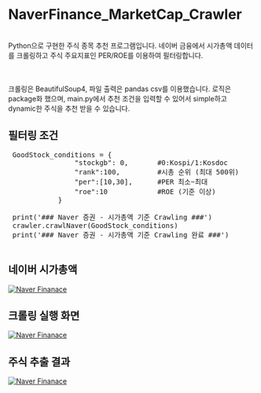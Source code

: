 <h1>NaverFinance_MarketCap_Crawler</h1>

<br>
Python으로 구현한 주식 종목 추천 프로그램입니다. 
네이버 금융에서 시가총액 데이터를 크롤링하고 주식 주요지표인 PER/ROE를 이용하여 필터링합니다. 

<br><br>
크롤링은 BeautifulSoup4, 파일 출력은 pandas csv를 이용했습니다. 로직은 package화 했으며,
main.py에서 추천 조건을 입력할 수 있어서 simple하고 dynamic한 주식을 추천 받을 수 있습니다. 


<h2> 필터링 조건 </h2>

<pre>
 GoodStock_conditions = {                
                "stockgb": 0,       #0:Kospi/1:Kosdoc
                "rank":100,         #시총 순위 (최대 500위)
                "per":[10,30],      #PER 최소~최대
                "roe":10            #ROE (기준 이상)
            }

 print('### Naver 증권 - 시가총액 기준 Crawling ###')
 crawler.crawlNaver(GoodStock_conditions)
 print('### Naver 증권 - 시가총액 기준 Crawling 완료 ###')
 </pre>


<h2>네이버 시가총액</h2>
<a target="_blank" rel="noopener noreferrer" href="https://github.com/guslang/NaverFinance_MarketCap_Crawler/blob/master/image/naver_finance_market_cap.png">
<img src="https://github.com/guslang/NaverFinance_MarketCap_Crawler/blob/master/image/naver_finance_market_cap.png" alt="Naver Finanace" style="max-width:100%;"></a>
<br>

<h2>크롤링 실행 화면</h2>
<a target="_blank" rel="noopener noreferrer" href="https://github.com/guslang/NaverFinance_MarketCap_Crawler/blob/master/image/run_processing.png">
<img src="https://github.com/guslang/NaverFinance_MarketCap_Crawler/blob/master/image/run_processing.png" alt="Naver Finanace" style="max-width:100%;"></a>

<br>
<h2>주식 추출 결과</h2>
<a target="_blank" rel="noopener noreferrer" href="https://github.com/guslang/NaverFinance_MarketCap_Crawler/blob/master/image/sample_result.png">
<img src="https://github.com/guslang/NaverFinance_MarketCap_Crawler/blob/master/image/sample_result.png" alt="Naver Finanace" style="max-width:100%;"></a>
